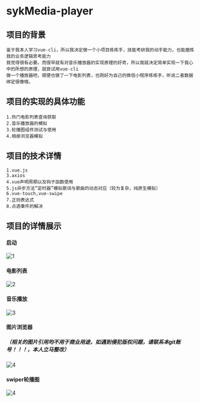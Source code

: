 # sykMedia-player

## 项目的背景
    鉴于我本人学习vue-cli，所以我决定做一个小项目练练手，技能考研我的动手能力，也能磨炼我的业务逻辑思考能力
    我觉得很有必要。而很早就有对音乐播放器的实现原理的好奇，所以我就决定简单实现一下我心中的所想的原理，就尝试用vue-cli
    做一个播放器吧，顺便也做了一下电影列表，也刚好为自己的微信小程序练练手，听说二者数据绑定很像哦。

## 项目的实现的具体功能
    1.热门电影列表查询获取
    2.音乐播放器的模拟
    3.轮播图组件测试与使用
    4.相册浏览器模拟


## 项目的技术详情
    1.vue.js
    3.axios
    4.vue声明周期以及钩子函数使用
    5.js异步方法“定时器”模拟歌词与歌曲的动态对应（较为复杂，纯原生模拟）
    6.vue-touch,vue-swipe
    7.正则表达式
    8.点透事件的解决

## 项目的详情展示
#### 启动
![1](./imgesgif/GIF1.gif)
#### 电影列表
![2](./imgesgif/movelist.gif)
#### 音乐播放
![3](./imgesgif/music.gif)
#### 图片浏览器
##### （相关的图片引用均不用于商业用途，如遇到侵犯版权问题，请联系本git账号！！！，本人立马整改）
![4](./imgesgif/picture.gif)
#### swiper轮播图
![4](./imgesgif/swiper.gif)
